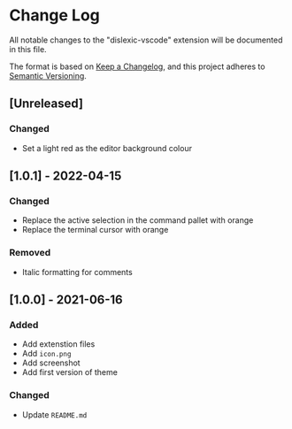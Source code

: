 # Change Log

All notable changes to the "dislexic-vscode" extension will be documented in this file.

The format is based on [Keep a Changelog](https://keepachangelog.com/en/1.0.0/),
and this project adheres to [Semantic Versioning](https://semver.org/spec/v2.0.0.html).

## [Unreleased]

### Changed
- Set a light red as the editor background colour

## [1.0.1] - 2022-04-15

### Changed
- Replace the active selection in the command pallet with orange
- Replace the terminal cursor with orange

### Removed
- Italic formatting for comments

## [1.0.0] - 2021-06-16
### Added
- Add extenstion files
- Add `icon.png`
- Add screenshot
- Add first version of theme

### Changed
- Update `README.md`
